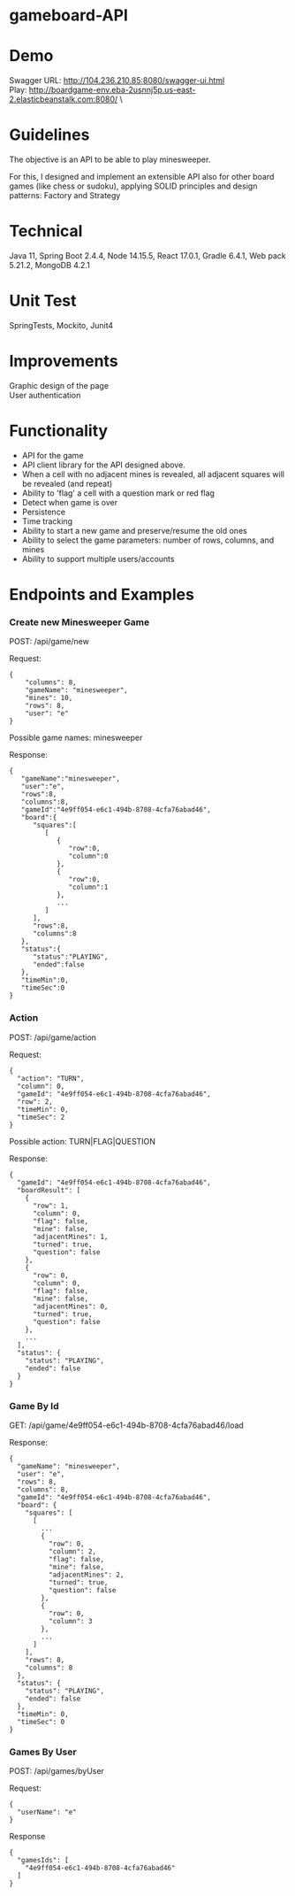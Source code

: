 # gameboard-API

# Demo

Swagger URL: http://104.236.210.85:8080/swagger-ui.html \
Play: http://boardgame-env.eba-2usnnj5p.us-east-2.elasticbeanstalk.com:8080/ \

# Guidelines

The objective is an API to be able to play minesweeper.

For this, I designed and implement an extensible API also for other board games (like chess or sudoku), applying SOLID principles and design patterns: Factory and Strategy

# Technical

Java 11, Spring Boot 2.4.4, Node 14.15.5, React 17.0.1, 
Gradle 6.4.1, Web pack 5.21.2, MongoDB 4.2.1

# Unit Test

SpringTests, Mockito, Junit4

# Improvements

Graphic design of the page \
User authentication

# Functionality

- API for the game
- API client library for the API designed above.
- When a cell with no adjacent mines is revealed, all adjacent squares will be revealed (and repeat)
- Ability to 'flag' a cell with a question mark or red flag
- Detect when game is over
- Persistence
- Time tracking
- Ability to start a new game and preserve/resume the old ones
- Ability to select the game parameters: number of rows, columns, and mines
- Ability to support multiple users/accounts

# Endpoints and Examples

### Create new Minesweeper Game

POST: /api/game/new 

Request: 
```
{
    "columns": 8,
    "gameName": "minesweeper",
    "mines": 10,
    "rows": 8,
    "user": "e"
}
```

Possible game names: minesweeper 

Response: 

```
{
   "gameName":"minesweeper",
   "user":"e",
   "rows":8,
   "columns":8,
   "gameId":"4e9ff054-e6c1-494b-8708-4cfa76abad46",
   "board":{
      "squares":[
         [
            {
               "row":0,
               "column":0
            },
            {
               "row":0,
               "column":1
            },
            ...
         ]
      ],
      "rows":8,
      "columns":8
   },
   "status":{
      "status":"PLAYING",
      "ended":false
   },
   "timeMin":0,
   "timeSec":0
}
```

### Action

POST: /api/game/action

Request: 

```
{
  "action": "TURN",
  "column": 0,
  "gameId": "4e9ff054-e6c1-494b-8708-4cfa76abad46",
  "row": 2,
  "timeMin": 0,
  "timeSec": 2
}
```

Possible action: TURN|FLAG|QUESTION 

Response: 

```
{
  "gameId": "4e9ff054-e6c1-494b-8708-4cfa76abad46",
  "boardResult": [
    {
      "row": 1,
      "column": 0,
      "flag": false,
      "mine": false,
      "adjacentMines": 1,
      "turned": true,
      "question": false
    },
    {
      "row": 0,
      "column": 0,
      "flag": false,
      "mine": false,
      "adjacentMines": 0,
      "turned": true,
      "question": false
    },
    ...
  ],
  "status": {
    "status": "PLAYING",
    "ended": false
  }
}
```

### Game By Id

GET: /api/game/4e9ff054-e6c1-494b-8708-4cfa76abad46/load

Response: 

```
{
  "gameName": "minesweeper",
  "user": "e",
  "rows": 8,
  "columns": 8,
  "gameId": "4e9ff054-e6c1-494b-8708-4cfa76abad46",
  "board": {
    "squares": [
      [
        ...
        {
          "row": 0,
          "column": 2,
          "flag": false,
          "mine": false,
          "adjacentMines": 2,
          "turned": true,
          "question": false
        },
        {
          "row": 0,
          "column": 3
        },
        ...
      ]
    ],
    "rows": 8,
    "columns": 8
  },
  "status": {
    "status": "PLAYING",
    "ended": false
  },
  "timeMin": 0,
  "timeSec": 0
}
```
### Games By User

POST: /api/games/byUser

Request: 

```
{
  "userName": "e"
}
```

Response 

```
{
  "gamesIds": [
    "4e9ff054-e6c1-494b-8708-4cfa76abad46"
  ]
}
```
